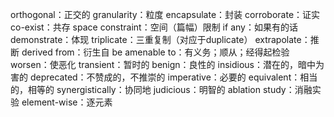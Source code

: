 orthogonal：正交的
granularity：粒度
encapsulate：封装
corroborate：证实
co-exist：共存
space constraint：空间（篇幅）限制
if any：如果有的话
demonstrate：体现
triplicate：三重复制（对应于duplicate）
extrapolate：推断
derived from：衍生自
be amenable to：有义务；顺从；经得起检验
worsen：使恶化
transient：暂时的
benign：良性的
insidious：潜在的，暗中为害的
deprecated：不赞成的，不推崇的
imperative：必要的
equivalent：相当的，相等的
synergistically：协同地
judicious：明智的
ablation study：消融实验
element-wise：逐元素
